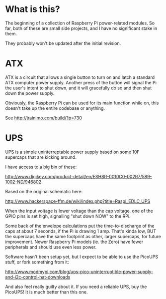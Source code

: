 # What is this?
The beginning of a collection of Raspberry Pi power-related modules.
So far, both of these are small side projects, and I have no significant stake in them.

They probably won't be updated after the initial revision.

# ATX

ATX is a circuit that allows a single button to turn on and latch a standard ATX computer power supply.
Another press of the button will signal the Pi the user's intent to shut down, and it will gracefully do so and then shut down the power supply.

Obviously, the Raspberry Pi can be used for its main function while on, this doesn't take up the entire codebase or anything.

See http://jrainimo.com/build/?p=730

# UPS

UPS is a simple uninterreptable power supply based on some 10F supercaps that are kicking around.

I have access to a big bin of these:

http://www.digikey.com/product-detail/en/ESHSR-0010C0-002R7/589-1002-ND/946802


Based on the original schematic here:

http://www.hackerspace-ffm.de/wiki/index.php?title=Raspi_EDLC_UPS


When the input voltage is lower voltage than the cap voltage, one of the GPIO pins is set high, signalling "shut down NOW" to the RPi.

Some back of the envelope calculations put the time-to-discharge of the caps at about 7 seconds, if the Pi is drawing 1 amp. That's kinda low, BUT the supercaps have the same footprint as other, larger supercaps, for future improvement.
Newer Raspberry Pi models (ie. the Zero) have fewer peripherals and should use even less power.

Software hasn't been setup yet, but I expect to be able to use the PicoUPS stuff, or fork something from it:

http://www.modmypi.com/blog/ups-pico-uninterruptible-power-supply-and-i2c-control-hat-downloads

And also feel really guilty about it. If you need a reliable UPS, buy the PicoUPS! It is much better than this one.
